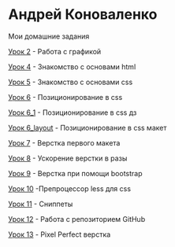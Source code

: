 
# Андрей Коноваленко
Мои домашние задания

[Урок 2](https://andrea-konova.github.io/Lesson2/img "Дз по уроку 2") - Работа с графикой

[Урок 4](https://andrea-konova.github.io/Lesson4/src/ "Дз по уроку 4") - Знакомство с основами html

[Урок 5](https://andrea-konova.github.io/Lesson5/src/ "Дз по уроку 5") - Знакомство с основами css

[Урок 6](https://andrea-konova.github.io/Lesson6/src/ "Дз по уроку 6") - Позиционирование в css

[Урок 6_1](https://andrea-konova.github.io/Lesson6_1/src/ "Дз по уроку 6_1") - Позиционирование в css дз

[Урок 6_layout](https://andrea-konova.github.io/Lesson6_layout/src/ "Дз по уроку 6_layout") - Позиционирование в css макет

[Урок 7](https://andrea-konova.github.io/Lesson7/src/ "Дз по уроку 7") - Верстка первого макета

[Урок 8](https://andrea-konova.github.io/Lesson8/src/ "Дз по уроку 8") - Ускорение верстки в разы

[Урок 9](https://andrea-konova.github.io/Lesson9/src/ "Дз по уроку 9") - Верстка при помощи bootstrap

[Урок 10](https://andrea-konova.github.io/Lesson10/src/ "Дз по уроку 10") -Препроцессор less для css

[Урок 11](https://andrea-konova.github.io/Lesson9/src/ "Дз по уроку 11") - Сниппеты

[Урок 12](https://andrea-konova.github.io/Lesson12/src/ "Дз по уроку 12") - Работа с репозиторием GitHub

[Урок 13](https://andrea-konova.github.io/Lesson13/src/ "Дз по уроку 1") - Pixel Perfect верстка
